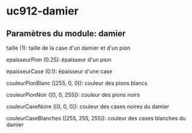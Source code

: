 # uc912-damier

## Paramètres du module: damier

taille (1): taille de la case d'un damier et d'un pion

epaisseurPion (0.25): épaisseur d'un pion

epaisseurCase (0.1): épaisseur d'une case

couleurPionBlanc ([255, 0, 0]): couleur des pions blancs

couleurPionNoir ([0, 0, 255]): couleur des pions noirs

couleurCaseNoire ([0, 0, 0]): couleur des cases noires du damier

couleurCaseBlanches ([255, 255, 255]): couleur des cases blanches du damier
